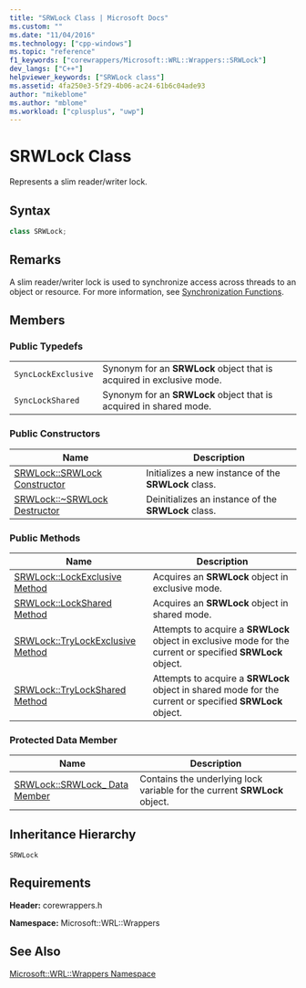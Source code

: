 ```yaml
---
title: "SRWLock Class | Microsoft Docs"
ms.custom: ""
ms.date: "11/04/2016"
ms.technology: ["cpp-windows"]
ms.topic: "reference"
f1_keywords: ["corewrappers/Microsoft::WRL::Wrappers::SRWLock"]
dev_langs: ["C++"]
helpviewer_keywords: ["SRWLock class"]
ms.assetid: 4fa250e3-5f29-4b06-ac24-61b6c04ade93
author: "mikeblome"
ms.author: "mblome"
ms.workload: ["cplusplus", "uwp"]
---
```

# SRWLock Class

Represents a slim reader/writer lock.

## Syntax

```cpp
class SRWLock;
```

## Remarks

A slim reader/writer lock is used to synchronize access across threads to an object or resource. For more information, see [Synchronization Functions](/windows/desktop/Sync/synchronization-functions).

## Members

### Public Typedefs

|||
|-|-|
|`SyncLockExclusive`|Synonym for an **SRWLock** object that is acquired in exclusive mode.|
|`SyncLockShared`|Synonym for an **SRWLock** object that is acquired in shared mode.|

### Public Constructors

|Name|Description|
|----------|-----------------|
|[SRWLock::SRWLock Constructor](../windows/srwlock-srwlock-constructor.md)|Initializes a new instance of the **SRWLock** class.|
|[SRWLock::~SRWLock Destructor](../windows/srwlock-tilde-srwlock-destructor.md)|Deinitializes an instance of the **SRWLock** class.|

### Public Methods

|Name|Description|
|----------|-----------------|
|[SRWLock::LockExclusive Method](../windows/srwlock-lockexclusive-method.md)|Acquires an **SRWLock** object in exclusive mode.|
|[SRWLock::LockShared Method](../windows/srwlock-lockshared-method.md)|Acquires an **SRWLock** object in shared mode.|
|[SRWLock::TryLockExclusive Method](../windows/srwlock-trylockexclusive-method.md)|Attempts to acquire a **SRWLock** object in exclusive mode for the current or specified **SRWLock** object.|
|[SRWLock::TryLockShared Method](../windows/srwlock-trylockshared-method.md)|Attempts to acquire a **SRWLock** object in shared mode for the current or specified **SRWLock** object.|

### Protected Data Member

|Name|Description|
|----------|-----------------|
|[SRWLock::SRWLock_ Data Member](../windows/srwlock-srwlock-data-member.md)|Contains the underlying lock variable for the current **SRWLock** object.|

## Inheritance Hierarchy

`SRWLock`

## Requirements

**Header:** corewrappers.h

**Namespace:** Microsoft::WRL::Wrappers

## See Also

[Microsoft::WRL::Wrappers Namespace](../windows/microsoft-wrl-wrappers-namespace.md)